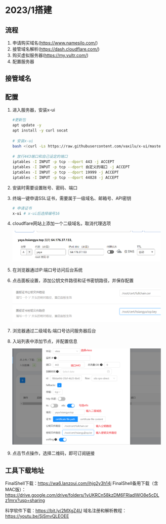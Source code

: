 # 2023/1搭建

## 流程

1. 申请购买域名(https://www.namesilo.com/)
2. 接管域名解析(https://dash.cloudflare.com/)
3. 购买虚拟服务器(https://my.vultr.com/)
4. 配置服务器

## 接管域名

## 配置

1. 进入服务器，安装x-ui

   ```bash
   #更新包
   apt update -y
   apt install -y curl socat
   
   # 安装x-ui
   bash <(curl -Ls https://raw.githubusercontent.com/vaxilu/x-ui/master/install.sh)
   
   # 放行443端口和自己设定的端口
   iptables -I INPUT -p tcp --dport 443 -j ACCEPT
   iptables -I INPUT -p tcp --dport 自定义的端口 -j ACCEPT
   iptables -I INPUT -p tcp --dport 19999 -j ACCEPT
   iptables -I INPUT -p tcp --dport 44828 -j ACCEPT
   ```

2. 安装时需要设置账号、密码、端口

3. 终端一键申请SSL证书，需要属于一级域名、邮箱号、API密钥

   ```bash
   # 申请证书
   x-ui # x-ui后选择编号16
   ```

4. cloudflare网站上添加一个二级域名，取消代理选项

   ![image-20230129221425473](./assets/image-20230129221425473.png)

5. 在浏览器通过IP:端口号访问后台系统

6. 点击面板设置，添加公钥文件路径和证书密钥路径，并保存配置

   ![image-20230129222649142](./assets/image-20230129222649142.png)

7. 浏览器通过二级域名:端口号访问服务器后台

8. 入站列表中添加节点，并配置信息

   ![image-20230129224830297](./assets/image-20230129224830297.png)

9. 点击节点操作，选择二维码，即可订阅链接

## 工具下载地址

FinalShell下载：https://wa6.lanzoui.com/ihjg2y3h14j
FinalShell备用下载（含MAC版）：https://drive.google.com/drive/folders/1yUKRCn58kzDM6FRIadIWO8e5cDLz1mrx?usp=sharing

科学软件下载：https://bit.ly/2MXgZ4U
域名注册和解析教程：https://youtu.be/SjSmvQLEOEE